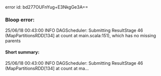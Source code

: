 error id: bd277OUFnYug+E3NkgGe3A==
### Bloop error:

25/06/18 00:43:00 INFO DAGScheduler: Submitting ResultStage 46 (MapPartitionsRDD[134] at count at main.scala:151), which has no missing parents
#### Short summary: 

25/06/18 00:43:00 INFO DAGScheduler: Submitting ResultStage 46 (MapPartitionsRDD[134] at count at ma...
